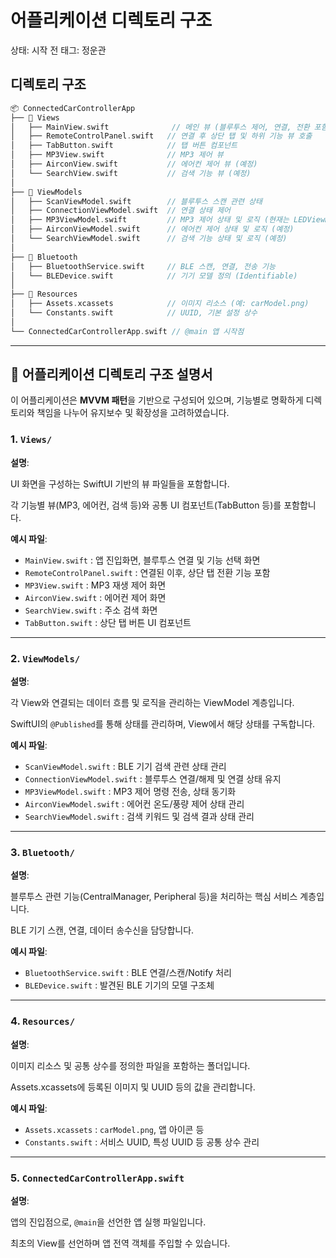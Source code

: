 # 어플리케이션 디렉토리 구조

상태: 시작 전
태그: 정운관

## 디렉토리 구조

```cpp
📦 ConnectedCarControllerApp
├── 📁 Views
│   ├── MainView.swift              // 메인 뷰 (블루투스 제어, 연결, 전환 포함)
│   ├── RemoteControlPanel.swift   // 연결 후 상단 탭 및 하위 기능 뷰 호출
│   ├── TabButton.swift            // 탭 버튼 컴포넌트
│   ├── MP3View.swift              // MP3 제어 뷰
│   ├── AirconView.swift           // 에어컨 제어 뷰 (예정)
│   └── SearchView.swift           // 검색 기능 뷰 (예정)
│
├── 📁 ViewModels
│   ├── ScanViewModel.swift        // 블루투스 스캔 관련 상태
│   ├── ConnectionViewModel.swift  // 연결 상태 제어
│   ├── MP3ViewModel.swift         // MP3 제어 상태 및 로직 (현재는 LEDViewModel → 리팩터링 필요)
│   ├── AirconViewModel.swift      // 에어컨 제어 상태 및 로직 (예정)
│   └── SearchViewModel.swift      // 검색 기능 상태 및 로직 (예정)
│
├── 📁 Bluetooth
│   ├── BluetoothService.swift     // BLE 스캔, 연결, 전송 기능
│   └── BLEDevice.swift            // 기기 모델 정의 (Identifiable)
│
├── 📁 Resources
│   ├── Assets.xcassets            // 이미지 리소스 (예: carModel.png)
│   └── Constants.swift            // UUID, 기본 설정 상수
│
└── ConnectedCarControllerApp.swift // @main 앱 시작점

```

---

## 📁 어플리케이션 디렉토리 구조 설명서

이 어플리케이션은 **MVVM 패턴**을 기반으로 구성되어 있으며, 기능별로 명확하게 디렉토리와 책임을 나누어 유지보수 및 확장성을 고려하였습니다.

### 1. `Views/`

**설명**:

UI 화면을 구성하는 SwiftUI 기반의 뷰 파일들을 포함합니다.

각 기능별 뷰(MP3, 에어컨, 검색 등)와 공통 UI 컴포넌트(TabButton 등)를 포함합니다.

**예시 파일**:

- `MainView.swift` : 앱 진입화면, 블루투스 연결 및 기능 선택 화면
- `RemoteControlPanel.swift` : 연결된 이후, 상단 탭 전환 기능 포함
- `MP3View.swift` : MP3 재생 제어 화면
- `AirconView.swift` : 에어컨 제어 화면
- `SearchView.swift` : 주소 검색 화면
- `TabButton.swift` : 상단 탭 버튼 UI 컴포넌트

---

### 2. `ViewModels/`

**설명**:

각 View와 연결되는 데이터 흐름 및 로직을 관리하는 ViewModel 계층입니다.

SwiftUI의 `@Published`를 통해 상태를 관리하며, View에서 해당 상태를 구독합니다.

**예시 파일**:

- `ScanViewModel.swift` : BLE 기기 검색 관련 상태 관리
- `ConnectionViewModel.swift` : 블루투스 연결/해제 및 연결 상태 유지
- `MP3ViewModel.swift` : MP3 제어 명령 전송, 상태 동기화
- `AirconViewModel.swift` : 에어컨 온도/풍량 제어 상태 관리
- `SearchViewModel.swift` : 검색 키워드 및 검색 결과 상태 관리

---

### 3. `Bluetooth/`

**설명**:

블루투스 관련 기능(CentralManager, Peripheral 등)을 처리하는 핵심 서비스 계층입니다.

BLE 기기 스캔, 연결, 데이터 송수신을 담당합니다.

**예시 파일**:

- `BluetoothService.swift` : BLE 연결/스캔/Notify 처리
- `BLEDevice.swift` : 발견된 BLE 기기의 모델 구조체

---

### 4. `Resources/`

**설명**:

이미지 리소스 및 공통 상수를 정의한 파일을 포함하는 폴더입니다.

Assets.xcassets에 등록된 이미지 및 UUID 등의 값을 관리합니다.

**예시 파일**:

- `Assets.xcassets` : `carModel.png`, 앱 아이콘 등
- `Constants.swift` : 서비스 UUID, 특성 UUID 등 공통 상수 관리

---

### 5. `ConnectedCarControllerApp.swift`

**설명**:

앱의 진입점으로, `@main`을 선언한 앱 실행 파일입니다.

최초의 View를 선언하며 앱 전역 객체를 주입할 수 있습니다.